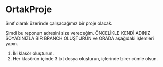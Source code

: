 # OrtakProje
Sınıf olarak üzerinde çalışacağımız bir proje olacak.


Şimdi bu reponun adresini size vereceğim.
ÖNCELİKLE KENDİ ADINIZ SOYADINIZLA BİR BRANCH OLUŞTURUN ve ORADA aşağıdaki işlemleri yapın.
1) İki klasör oluşturun.
2) Her klasörün içinde 3 txt dosya oluşturun, içlerinde birer cümle olsun.
